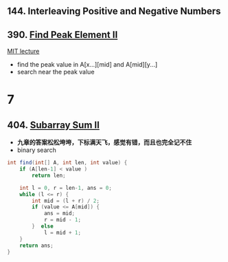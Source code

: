 ## 144. Interleaving Positive and Negative Numbers


## 390. [Find Peak Element II](http://www.lintcode.com/en/problem/find-peak-element-ii/)
[MIT lecture](http://courses.csail.mit.edu/6.006/spring11/lectures/lec02.pdf)
- find the peak value in A[x...][mid] and A[mid][y...]
- search near the peak value

# 7


## 404. [Subarray Sum II](http://www.lintcode.com/en/problem/subarray-sum-ii/)
- **九章的答案松松垮垮，下标满天飞，感觉有错，而且也完全记不住**
- binary search
```java
int find(int[] A, int len, int value) {
    if (A[len-1] < value )
        return len;

    int l = 0, r = len-1, ans = 0;
    while (l <= r) {
        int mid = (l + r) / 2;
        if (value <= A[mid]) {
            ans = mid;
            r = mid - 1;
        }  else
            l = mid + 1;
    }
    return ans;
}
```
